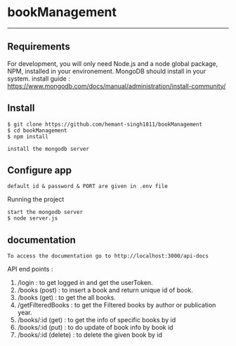 # bookManagement

---
## Requirements

For development, you will only need Node.js and a node global package, NPM, installed in your environement.
MongoDB should install in your system. install guide : https://www.mongodb.com/docs/manual/administration/install-community/

## Install

    $ git clone https://github.com/hemant-singh1811/bookManagement
    $ cd bookManagement
    $ npm install 

    install the mongodb server



## Configure app

    default id & password & PORT are given in .env file

Running the project

    start the mongodb server
    $ node server.js



## documentation

    To access the documentation go to http://localhost:3000/api-docs



API end points : 

1. /login : to get logged in and get the userToken.
2. /books (post) : to insert a book and return unique id of book.
3. /books (get) : to get the all books.
4. /getFilteredBooks : to get the Filtered books by author or publication year.
5. /books/:id (get) : to get the info of specific books by id
6. /books/:id (put) : to do update of book info by book id
7. /books/:id (delete) : to delete the given book by id
